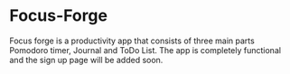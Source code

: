 # Focus-Forge
Focus forge is a productivity app that consists of three main parts Pomodoro timer, Journal and ToDo List. The app is completely functional and the sign up page will be added soon.
